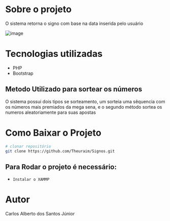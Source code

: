 # Sobre o projeto

O sistema retorna o signo com base na data inserida pelo usuário

![image](https://github.com/user-attachments/assets/e317dedc-d9cd-488e-9662-69dc2695a899)



# Tecnologias utilizadas
- PHP
- Bootstrap

## Metodo Utilizado para sortear os números

O sistema possui dois tipos se sorteamento, um sorteia uma sêquencia com os números mais premiados da mega sena, e o segundo método sortea os numeros aleatoriamente para suas apostas

# Como Baixar o Projeto
```bash
# clonar repositório
git clone https://github.com/Theuraim/Signos.git
```

## Para Rodar o projeto é necessário: 
- ``Instalar o XAMMP``


# Autor

Carlos Alberto dos Santos Júnior
